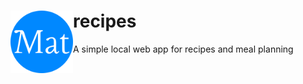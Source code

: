 # <img align="left" width="100" height="100" src="./public/favicon/android-chrome-512x512.png"> recipes
A simple local web app for recipes and meal planning
